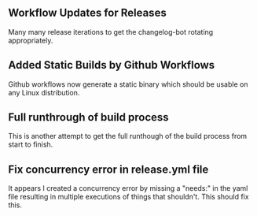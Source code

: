 ## Workflow Updates for Releases

Many many release iterations to get the changelog-bot rotating appropriately.

## Added Static Builds by Github Workflows

Github workflows now generate a static binary which should be usable on any Linux distribution.

## Full runthrough of build process

This is another attempt to get the full runthough of the build process from start to finish.

## Fix concurrency error in release.yml file

It appears I created a concurrency error by missing a "needs:" in the yaml file resulting in multiple executions of things that shouldn't.  This should fix this.

